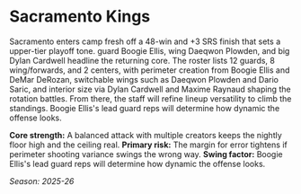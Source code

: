 # Sacramento Kings

Sacramento enters camp fresh off a 48-win and +3 SRS finish that sets a upper-tier playoff tone. guard Boogie Ellis, wing Daeqwon Plowden, and big Dylan Cardwell headline the returning core.
The roster lists 12 guards, 8 wing/forwards, and 2 centers, with perimeter creation from Boogie Ellis and DeMar DeRozan, switchable wings such as Daeqwon Plowden and Dario Saric, and interior size via Dylan Cardwell and Maxime Raynaud shaping the rotation battles.
From there, the staff will refine lineup versatility to climb the standings. Boogie Ellis's lead guard reps will determine how dynamic the offense looks.

**Core strength:** A balanced attack with multiple creators keeps the nightly floor high and the ceiling real.
**Primary risk:** The margin for error tightens if perimeter shooting variance swings the wrong way.
**Swing factor:** Boogie Ellis's lead guard reps will determine how dynamic the offense looks.

_Season: 2025-26_
